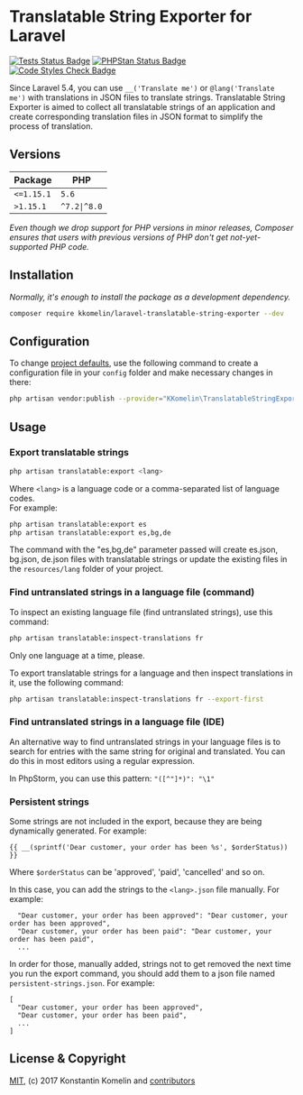 # Translatable String Exporter for Laravel

[![Tests Status Badge](https://github.com/kkomelin/laravel-translatable-string-exporter/actions/workflows/run-tests.yml/badge.svg)](https://github.com/kkomelin/laravel-translatable-string-exporter/actions/workflows/run-tests.yml)
[![PHPStan Status Badge](https://github.com/kkomelin/laravel-translatable-string-exporter/actions/workflows/phpstan.yml.yml/badge.svg)](https://github.com/kkomelin/laravel-translatable-string-exporter/actions/workflows/phpstan.yml.yml)
[![Code Styles Check Badge](https://github.com/kkomelin/laravel-translatable-string-exporter/actions/workflows/php-cs-fixer.yml/badge.svg)](https://github.com/kkomelin/laravel-translatable-string-exporter/actions/workflows/php-cs-fixer.yml)

Since Laravel 5.4, you can use `__('Translate me')` or `@lang('Translate me')` with translations in JSON files to translate strings.
Translatable String Exporter is aimed to collect all translatable strings of an application and create corresponding translation files in JSON format to simplify the process of translation.

## Versions

| Package  | PHP |
| ------------- | ------------- |
| `<=1.15.1`  | `5.6`  |
| `>1.15.1`  | `^7.2\|^8.0`  |

_Even though we drop support for PHP versions in minor releases, Composer ensures that users with previous versions of PHP don't get not-yet-supported PHP code._

## Installation

_Normally, it's enough to install the package as a development dependency._

```bash
composer require kkomelin/laravel-translatable-string-exporter --dev
```

## Configuration

To change [project defaults](https://github.com/kkomelin/laravel-translatable-string-exporter/wiki/Configuration-and-Project-Defaults), use the following command to create a configuration file in your `config` folder and make necessary changes in there:

```bash
php artisan vendor:publish --provider="KKomelin\TranslatableStringExporter\Providers\ExporterServiceProvider"
```

## Usage

### Export translatable strings

```bash
php artisan translatable:export <lang>
```

Where `<lang>` is a language code or a comma-separated list of language codes.  
For example:
```bash
php artisan translatable:export es
php artisan translatable:export es,bg,de
```

The command with the "es,bg,de" parameter passed will create es.json, bg.json, de.json files with translatable strings or update the existing files in the `resources/lang` folder of your project.

### Find untranslated strings in a language file (command)

To inspect an existing language file (find untranslated strings), use this command:

```bash
php artisan translatable:inspect-translations fr
```
Only one language at a time, please.

To export translatable strings for a language and then inspect translations in it, use the following command:

```bash
php artisan translatable:inspect-translations fr --export-first
```

### Find untranslated strings in a language file (IDE)

An alternative way to find untranslated strings in your language files is to search for entries with the same string for original and translated. 
You can do this in most editors using a regular expression.

In PhpStorm, you can use this pattern: `"([^"]*)": "\1"`

### Persistent strings

Some strings are not included in the export, because they are being dynamically generated. For example:

```{{ __(sprintf('Dear customer, your order has been %s', $orderStatus)) }}```

Where `$orderStatus` can be 'approved', 'paid', 'cancelled' and so on.

In this case, you can add the strings to the `<lang>.json` file manually. For example:

```
  "Dear customer, your order has been approved": "Dear customer, your order has been approved",
  "Dear customer, your order has been paid": "Dear customer, your order has been paid",
  ...
```

In order for those, manually added, strings not to get removed the next time you run the export command, you should add them to a json file named `persistent-strings.json`. For example:
```
[
  "Dear customer, your order has been approved",
  "Dear customer, your order has been paid",
  ...
]
```


## License & Copyright

[MIT](https://github.com/kkomelin/laravel-translatable-string-exporter/blob/master/LICENSE), (c) 2017 Konstantin Komelin and [contributors](https://github.com/kkomelin/laravel-translatable-string-exporter/graphs/contributors)
